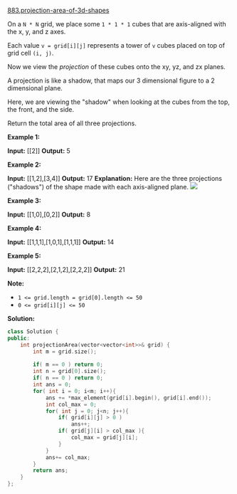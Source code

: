 [883.projection-area-of-3d-shapes](https://leetcode.com/problems/projection-area-of-3d-shapes/)  

On a `N * N` grid, we place some `1 * 1 * 1` cubes that are axis-aligned with the x, y, and z axes.

Each value `v = grid[i][j]` represents a tower of `v` cubes placed on top of grid cell `(i, j)`.

Now we view the _projection_ of these cubes onto the xy, yz, and zx planes.

A projection is like a shadow, that maps our 3 dimensional figure to a 2 dimensional plane. 

Here, we are viewing the "shadow" when looking at the cubes from the top, the front, and the side.

Return the total area of all three projections.

**Example 1:**

**Input:** \[\[2\]\]
**Output:** 5

**Example 2:**

**Input:** \[\[1,2\],\[3,4\]\]
**Output:** 17
**Explanation:** 
Here are the three projections ("shadows") of the shape made with each axis-aligned plane.
![](https://s3-lc-upload.s3.amazonaws.com/uploads/2018/08/02/shadow.png)

**Example 3:**

**Input:** \[\[1,0\],\[0,2\]\]
**Output:** 8

**Example 4:**

**Input:** \[\[1,1,1\],\[1,0,1\],\[1,1,1\]\]
**Output:** 14

**Example 5:**

**Input:** \[\[2,2,2\],\[2,1,2\],\[2,2,2\]\]
**Output:** 21

**Note:**

*   `1 <= grid.length = grid[0].length <= 50`
*   `0 <= grid[i][j] <= 50`  



**Solution:**  

```cpp
class Solution {
public:
    int projectionArea(vector<vector<int>>& grid) {
        int m = grid.size();
        
        if( m == 0 ) return 0;
        int n = grid[0].size();
        if( n == 0 ) return 0;
        int ans = 0;
        for( int i = 0; i<m; i++){
            ans += *max_element(grid[i].begin(), grid[i].end());
            int col_max = 0;
            for( int j = 0; j<n; j++){
                if( grid[i][j] > 0 )
                    ans++;
                if( grid[j][i] > col_max ){
                    col_max = grid[j][i];
                }
            }
            ans+= col_max;
        }
        return ans;
    }
};
```
      